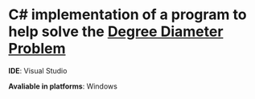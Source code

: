 # C# implementation of a program to help solve the [Degree Diameter Problem](https://en.wikipedia.org/wiki/Degree_diameter_problem)

**IDE**: Visual Studio

**Avaliable in platforms**: Windows
